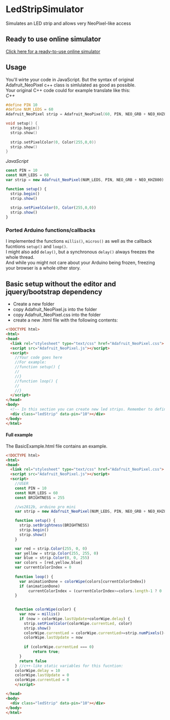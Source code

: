# LedStripSimulator
Simulates an LED strip and allows very NeoPixel-like access

## Ready to use online simulator
[Click here for a ready-to-use online simulator](http://htmlpreview.github.io/?https://github.com/T-vK/LedStripSimulator/blob/master/index.html)

## Usage
You'll wirte your code in JavaScript. But the syntax of original Adafruit_NeoPixel c++ class is simlulated as good as possible.  
Your original C++ code could for example translate like this:  
*C++*
``` c++
#define PIN 10
#define NUM_LEDS = 60
Adafruit_NeoPixel strip = Adafruit_NeoPixel(60, PIN, NEO_GRB + NEO_KHZ800);

void setup() {
  strip.begin()
  strip.show()
  
  strip.setPixelColor(0, Color(255,0,0))
  strip.show()
}
```
*JavaScript*
``` javascript
const PIN = 10
const NUM_LEDS = 60
var strip = new Adafruit_NeoPixel(NUM_LEDS, PIN, NEO_GRB + NEO_KHZ800)

function setup() {
  strip.begin()
  strip.show()
  
  strip.setPixelColor(0, Color(255,0,0))
  strip.show()
}
```

### Ported Arduino functions/callbacks
I implemented the functions `millis()`, `micros()` as well as the callback fucntions `setup()` and `loop()`.  
I might also add `delay()`, but a synchronous `delay()` always freezes the whole thread.  
And while you might not care about your Arduino being frozen, freezing your browser is a whole other story.

## Basic setup without the editor and jquery/bootstrap dependency
- Create a new folder
- copy Adafruit_NeoPixel.js into the folder
- copy Adafruit_NeoPixel.css into the folder
- create a new .html file with the following contents:
``` html
<!DOCTYPE html>
<html>
<head>
  <link rel="stylesheet" type="text/css" href="Adafruit_NeoPixel.css">
  <script src="Adafruit_NeoPixel.js"></script>
  <script>
    //Your code goes here
    //For example:
    //function setup() {
    //  
    //}
    //function loop() {
    //  
    //}
  </script>
</head>
<body>
  <!-- In this section you can create new led strips. Remember to define a different "data-pin" for every led strip and use the pin numbers in your code. -->
  <div class="ledStrip" data-pin="10"></div>
</body>
</html>
```

#### Full example
The BasicExample.html file contains an example.  
``` html
<!DOCTYPE html>
<html>
<head>
  <link rel="stylesheet" type="text/css" href="Adafruit_NeoPixel.css">
  <script src="Adafruit_NeoPixel.js"></script>
  <script>
    //USER
    const PIN = 10
    const NUM_LEDS = 60
    const BRIGHTNESS = 255

    //ws2812b, arduino pro mini
    var strip = new Adafruit_NeoPixel(NUM_LEDS, PIN, NEO_GRB + NEO_KHZ800)

    function setup() {
      strip.setBrightness(BRIGHTNESS)
      strip.begin()
      strip.show()
    }

    var red = strip.Color(255, 0, 0)
    var yellow = strip.Color(255, 255, 0)
    var blue = strip.Color(0, 0, 255)
    var colors = [red,yellow,blue]
    var currentColorIndex = 0
    
    function loop() {
      var animationDone = colorWipe(colors[currentColorIndex])
      if (animationDone)
          currentColorIndex = (currentColorIndex>=colors.length-1 ? 0 : currentColorIndex+1)
    }

    
    function colorWipe(color) { 
      var now = millis()
      if (now > colorWipe.lastUpdate+colorWipe.delay) {
        strip.setPixelColor(colorWipe.currentLed, color)
        strip.show()
        colorWipe.currentLed = colorWipe.currentLed>=strip.numPixels()-1 ? 0 : colorWipe.currentLed+1
        colorWipe.lastUpdate = now
        
        if (colorWipe.currentLed === 0)
            return true;
      }
      return false
    } //c++-like static variables for this fucntion:
    colorWipe.delay = 10
    colorWipe.lastUpdate = 0
    colorWipe.currentLed = 0
    </script>

</head>
<body>
  <div class="ledStrip" data-pin="10"></div>
</body>
</html>
```


